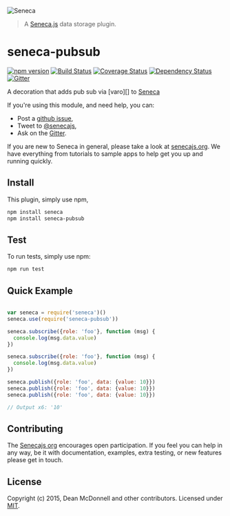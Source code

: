 
![Seneca](http://senecajs.org/files/assets/seneca-logo.png)
> A [Seneca.js][] data storage plugin.

# seneca-pubsub
[![npm version][npm-badge]][npm-url]
[![Build Status][travis-badge]][travis-url]
[![Coverage Status][coveralls-badge]][coveralls-url]
[![Dependency Status][david-badge]][david-url]
[![Gitter][gitter-badge]][gitter-url]

A decoration that adds pub sub via [varo][] to [Seneca][]


If you're using this module, and need help, you can:

- Post a [github issue][],
- Tweet to [@senecajs][],
- Ask on the [Gitter][gitter-url].

If you are new to Seneca in general, please take a look at [senecajs.org][]. We have
everything from tutorials to sample apps to help get you up and running quickly.


## Install
This plugin, simply use npm,

```sh
npm install seneca
npm install seneca-pubsub
```

## Test
To run tests, simply use npm:

```sh
npm run test
```

## Quick Example

```js

var seneca = require('seneca')()
seneca.use(require('seneca-pubsub'))

seneca.subscribe({role: 'foo'}, function (msg) {
  console.log(msg.data.value)    
})

seneca.subscribe({role: 'foo'}, function (msg) {
  console.log(msg.data.value)    
})

seneca.publish({role: 'foo', data: {value: 10}})
seneca.publish({role: 'foo', data: {value: 10}})
seneca.publish({role: 'foo', data: {value: 10}})

// Output x6: '10'
```

## Contributing
The [Senecajs org][] encourages open participation. If you feel you can help in any way, be it with
documentation, examples, extra testing, or new features please get in touch.

## License
Copyright (c) 2015, Dean McDonnell and other contributors.
Licensed under [MIT][].

[MIT]: ./LICENSE
[npm-badge]: https://img.shields.io/npm/v/seneca-pubsub.svg
[npm-url]: https://npmjs.com/package/seneca-pubsub
[Seneca]: https://github.com/senecajs/seneca
[Senecajs org]: https://github.com/senecajs/
[Seneca.js]: https://www.npmjs.com/package/seneca
[@senecajs]: http://twitter.com/senecajs
[senecajs.org]: http://senecajs.org/
[travis-badge]: https://api.travis-ci.org/senecajs/seneca-pubsub.svg
[travis-url]: https://travis-ci.org/senecajs/seneca-pubsub
[coveralls-badge]:https://coveralls.io/repos/senecajs/seneca-pubsub/badge.svg?branch=master&service=github
[coveralls-url]: https://coveralls.io/github/senecajs/seneca-pubsub?branch=master
[david-badge]: https://david-dm.org/senecajs/seneca-pubsub.svg
[david-url]: https://david-dm.org/senecajs/seneca-pubsub
[gitter-badge]: https://badges.gitter.im/Join%20Chat.svg
[gitter-url]: https://gitter.im/senecajs/seneca
[github issue]: https://github.com/senecajs/seneca-pubsub/issues
